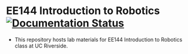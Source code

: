 # EE144 Introduction to Robotics [![Documentation Status](https://readthedocs.org/projects/ucr-ee144/badge/?version=latest)](https://ucr-ee144.readthedocs.io/en/latest/?badge=latest)
- This repository hosts lab materials for EE144 Introduction to Robotics class at UC Riverside.
